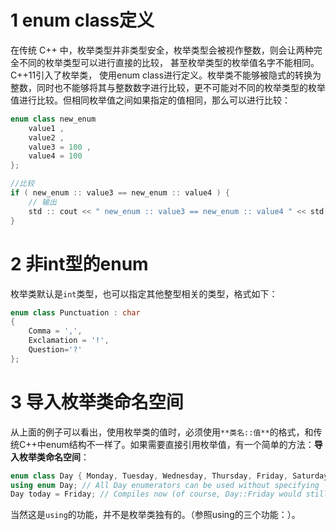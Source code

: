 
# 1 enum class定义
在传统 C++ 中，枚举类型并非类型安全，枚举类型会被视作整数，则会让两种完全不同的枚举类型可以进行直接的比较， 甚至枚举类型的枚举值名字不能相同。
C++11引入了枚举类， 使用enum class进行定义。枚举类不能够被隐式的转换为整数，同时也不能够将其与整数数字进行比较，更不可能对不同的枚举类型的枚举值进行比较。但相同枚举值之间如果指定的值相同，那么可以进行比较：
```cpp
enum class new_enum
	value1 ,
	value2 ,
	value3 = 100 ,
	value4 = 100
};

//比较
if ( new_enum :: value3 == new_enum :: value4 ) {
	// 输出
	std :: cout << " new_enum :: value3 == new_enum :: value4 " << std :: endl ;
}
```

# 2 非int型的enum
枚举类默认是`int`类型，也可以指定其他整型相关的类型，格式如下：
```cpp
enum class Punctuation : char
{
	Comma = ',',
    Exclamation = '!',
    Question='?'
};
```

# 3 导入枚举类命名空间
从上面的例子可以看出，使用枚举类的值时，必须使用`**类名::值**`的格式，和传统C++中enum结构不一样了。如果需要直接引用枚举值，有一个简单的方法：**导入枚举类命名空间**：
```cpp
enum class Day { Monday, Tuesday, Wednesday, Thursday, Friday, Saturday, Sunday };
using enum Day; // All Day enumerators can be used without specifying 'Day::'
Day today = Friday; // Compiles now (of course, Day::Friday would still work as well)
```
当然这是`using`的功能，并不是枚举类独有的。（参照using的三个功能：）。
